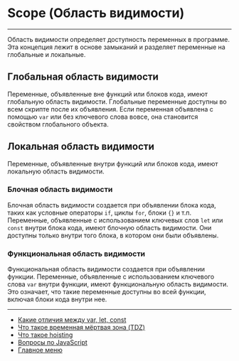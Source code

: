 # Scope (Область видимости)

---

Область видимости определяет доступность переменных в программе. Эта концепция лежит в основе замыканий и разделяет переменные на глобальные и локальные.

## Глобальная область видимости

Переменные, объявленные вне функций или блоков кода, имеют глобальную область видимости. Глобальные переменные доступны во всем скрипте после их объявления. Если переменная объявлена с помощью `var` или без ключевого слова вовсе, она становится свойством глобального объекта.

## Локальная область видимости

Переменные, объявленные внутри функций или блоков кода, имеют локальную область видимости.

### Блочная область видимости

Блочная область видимости создается при объявлении блока кода, таких как условные операторы `if`, циклы `for`, блоки `{}` и т.п. Переменные, объявленные с использованием ключевых слов `let` или `const` внутри блока кода, имеют блочную область видимости. Они доступны только внутри того блока, в котором они были объявлены.

### Функциональная область видимости

Функциональная область видимости создается при объявлении функции. Переменные, объявленные с использованием ключевого слова `var` внутри функции, имеют функциональную область видимости. Это означает, что такие переменные доступны во всей функции, включая блоки кода внутри нее.

---

- [Какие отличия между var, let, const](./difference.md)
- [Что такое временная мёртвая зона (TDZ)](./TDZ.md)
- [Что такое hoisting](./hoisting.md)
- [Вопросы по JavaScript](../javaScript.md)
- [Главное меню](../../README.md)
